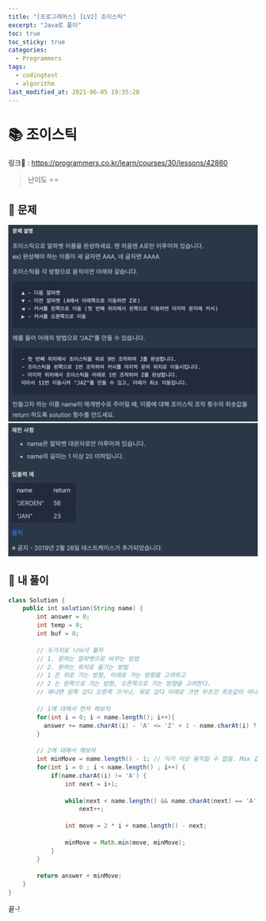 ```yaml
---
title: "[프로그래머스] [LV2] 조이스틱"
excerpt: "Java로 풀이"
toc: true
toc_sticky: true
categories:
  - Programmers
tags:
  - codingtest
  - algorithm
last_modified_at: 2021-06-05 19:35:20
---
```


# 📚 조이스틱
  
링크📎 : <https://programmers.co.kr/learn/courses/30/lessons/42860>  

>난이도 ⭐️⭐️
  
## 📖 문제  
  
![이미지](/assets/images/Programmers/Lv2/prob6/6-1.png)
![이미지](/assets/images/Programmers/Lv2/prob6/6-2.png)
  
## 📝 내 풀이  
  
```java  
class Solution {
    public int solution(String name) {
        int answer = 0;
        int temp = 0;
        int buf = 0;
        
        // 두가지로 나눠서 풀자
        // 1. 원하는 알파벳으로 바꾸는 방법
        // 2. 원하는 위치로 옮기는 방법
        // 1 은 위로 가는 방향, 아래로 가는 방향을 고려하고
        // 2 는 왼쪽으로 가는 방향, 오른쪽으로 가는 방향을 고려한다.
        // 왜냐면 왼쪽 갔다 오른쪽 가거나, 위로 갔다 아래로 가면 무조건 최솟값이 아니기 때문에
        
        // 1에 대해서 먼저 해보자
        for(int i = 0; i < name.length(); i++){
          answer += name.charAt(i) - 'A' <= 'Z' + 1 - name.charAt(i) ? name.charAt(i) - 'A':'Z' + 1 - name.charAt(i);         
        }
        
        // 2에 대해서 해보자
        int minMove = name.length() - 1; // 이거 이상 움직일 수 없음. Max 값
        for(int i = 0 ; i < name.length() ; i++) {
            if(name.charAt(i) != 'A') {
                int next = i+1;

                while(next < name.length() && name.charAt(next) == 'A') // 최대가 넘지 않는 선에서 오른쪽으로 쭈욱 감.
                    next++;
                
                int move = 2 * i + name.length() - next;

                minMove = Math.min(move, minMove);
            }
        }

        return answer + minMove;
    }
}
```  
  
끝-!
